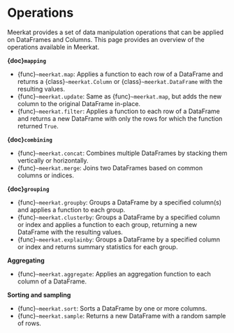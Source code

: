 
# Operations

Meerkat provides a set of data manipulation operations that can be applied on DataFrames and Columns. This page provides an overview of the operations available in Meerkat. 


**{doc}`mapping`**
- {func}`~meerkat.map`: Applies a function to each row of a DataFrame and returns a {class}`~meerkat.Column` or {class}`~meerkat.DataFrame` with the resulting values.
- {func}`~meerkat.update`: Same as {func}`~meerkat.map`, but adds the new column to the original DataFrame in-place. 
- {func}`~meerkat.filter`: Applies a function to each row of a DataFrame and returns a new DataFrame with only the rows for which the function returned `True`.

**{doc}`combining`**
- {func}`~meerkat.concat`: Combines multiple DataFrames by stacking them vertically or horizontally.
- {func}`~meerkat.merge`: Joins two DataFrames based on common columns or indices.

**{doc}`grouping`**
- {func}`~meerkat.groupby`: Groups a DataFrame by a specified column(s) and applies a function to each group.
- {func}`~meerkat.clusterby`: Groups a DataFrame by a specified column or index and applies a function to each group, returning a new DataFrame with the resulting values.
- {func}`~meerkat.explainby`: Groups a DataFrame by a specified column or index and returns summary statistics for each group.

**Aggregating**
- {func}`~meerkat.aggregate`: Applies an aggregation function to each column of a DataFrame. 

**Sorting and sampling**
- {func}`~meerkat.sort`: Sorts a DataFrame by one or more columns.
- {func}`~meerkat.sample`: Returns a new DataFrame with a random sample of rows.